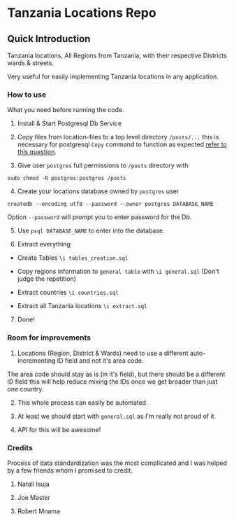 # Tanzania Locations Repo

## Quick Introduction

Tanzania locations, All Regions from Tanzania, with their respective Districts
 wards & streets.

Very useful for easily implementing Tanzania locations in any application.

### How to use

What you need before running the code.

1. Install & Start Postgresql Db Service

2. Copy files from location-files to a top level directory `/posts/...`
this is necessary for postgresql `Copy` command to function as expected [refer to this question](https://stackoverflow.com/a/48881550/2405689).

3. Give user `postgres` full permissions to `/posts` directory with

`sudo chmod -R postgres:postgres /posts`

4. Create your locations database owned by `postgres` user

`createdb --encoding utf8 --password --owner postgres DATABASE_NAME`

Option `--password` will prompt you to enter password for the Db.

5. Use `psql DATABASE_NAME` to enter into the database.

6. Extract everything

  - Create Tables `\i tables_creation.sql` 

  - Copy regions information to `general table` with `\i general.sql` (Don't judge the repetition)

  - Extract countries `\i countries.sql` 

  - Extract all Tanzania locations `\i extract.sql`


7. Done!


### Room for improvements

1. Locations (Region, District & Wards) need to use a different auto-incrementing ID field and not it's area code.

The area code should stay as is (in it's field), but there should be
a different ID field this will help reduce mixing the IDs once we get broader
than just one country.

2. This whole process can easily be automated.

3. At least we should start with `general.sql` as I'm really not proud of it.

4. API for this will be awesome!


### Credits

Process of data standardization was the most complicated and I was helped by
a few friends whom I promised to credit.

1. Natali Isuja

2. Joe Master

3. Robert Mnama
